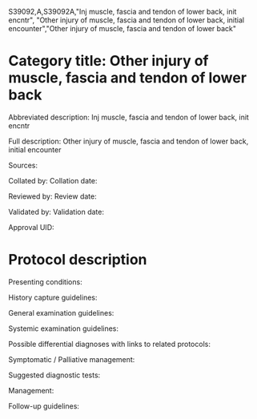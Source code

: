 S39092,A,S39092A,"Inj muscle, fascia and tendon of lower back, init encntr", "Other injury of muscle, fascia and tendon of lower back, initial encounter","Other injury of muscle, fascia and tendon of lower back"
# Category title: Other injury of muscle, fascia and tendon of lower back

Abbreviated description: Inj muscle, fascia and tendon of lower back, init encntr

Full description: Other injury of muscle, fascia and tendon of lower back, initial encounter

Sources:

Collated by:
Collation date:

Reviewed by:
Review date:

Validated by:
Validation date:

Approval UID:

# Protocol description

Presenting conditions:

History capture guidelines:

General examination guidelines:

Systemic examination guidelines:

Possible differential diagnoses with links to related protocols:

Symptomatic / Palliative management:

Suggested diagnostic tests:

Management:

Follow-up guidelines:
